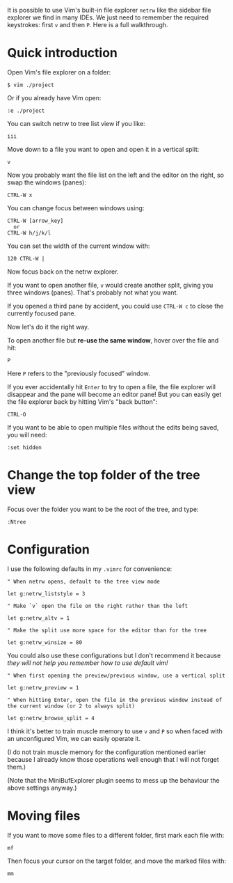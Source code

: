 It is possible to use Vim's built-in file explorer `netrw` like the sidebar file explorer we find in many IDEs.  We just need to remember the required keystrokes: first `v` and then `P`.  Here is a full walkthrough.

# Quick introduction

Open Vim's file explorer on a folder:

    $ vim ./project

Or if you already have Vim open:

    :e ./project

You can switch netrw to tree list view if you like:

    iii

Move down to a file you want to open and open it in a vertical split:

    v

Now you probably want the file list on the left and the editor on the right, so swap the windows (panes):

    CTRL-W x

You can change focus between windows using:

    CTRL-W [arrow_key]
      or
    CTRL-W h/j/k/l

You can set the width of the current window with:

    120 CTRL-W |

Now focus back on the netrw explorer.

If you want to open another file, `v` would create another split, giving you three windows (panes).  That's probably not what you want.

If you opened a third pane by accident, you could use `CTRL-W c` to close the currently focused pane.

Now let's do it the right way.

To open another file but **re-use the same window**, hover over the file and hit:

    P

Here `P` refers to the "previously focused" window.

If you ever accidentally hit `Enter` to try to open a file, the file explorer will disappear and the pane will become an editor pane!  But you can easily get the file explorer back by hitting Vim's "back button":

    CTRL-O

If you want to be able to open multiple files without the edits being saved, you will need:

    :set hidden



# Change the top folder of the tree view

Focus over the folder you want to be the root of the tree, and type:

    :Ntree



# Configuration

I use the following defaults in my `.vimrc` for convenience:

```vim
" When netrw opens, default to the tree view mode

let g:netrw_liststyle = 3

" Make `v` open the file on the right rather than the left

let g:netrw_altv = 1

" Make the split use more space for the editor than for the tree

let g:netrw_winsize = 80
```

You could also use these configurations but I don't recommend it because _they will not help you remember how to use default vim!_

```vim
" When first opening the preview/previous window, use a vertical split

let g:netrw_preview = 1

" When hitting Enter, open the file in the previous window instead of the current window (or 2 to always split)

let g:netrw_browse_split = 4
```

I think it's better to train muscle memory to use `v` and `P` so when faced with an unconfigured Vim, we can easily operate it.

(I do not train muscle memory for the configuration mentioned earlier because I already know those operations well enough that I will not forget them.)

(Note that the MiniBufExplorer plugin seems to mess up the behaviour the above settings anyway.)



# Moving files

If you want to move some files to a different folder, first mark each file with:

    mf

Then focus your cursor on the target folder, and move the marked files with:

    mm

